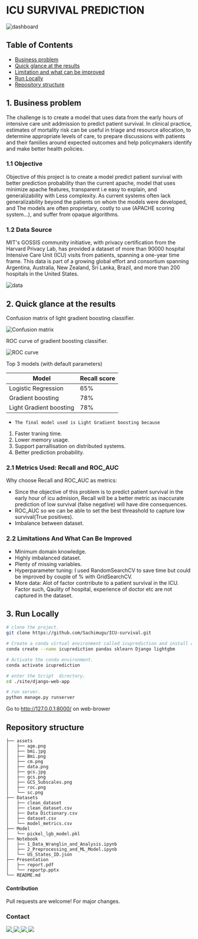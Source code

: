 # ICU SURVIVAL PREDICTION
![dashboard](assets/sc.png)
## Table of Contents

  - [Business problem](#business-problem)
  - [Quick glance at the results](#quick-glance-at-the-results)
  - [Limitation and what can be improved](#limitation-and-what-can-be-improved)
  - [Run Locally](#run-locally)
  - [Repository structure](#repository-structure)

## 1. Business problem
<a name = "intro"></a>
The challenge is to create a model that uses data from the early hours of intensive care unit addmission to predict patient survival. In clinical practice, estimates of mortality risk can be useful in triage and resource allocation, to determine appropriate levels of care, to prepare discussions with patients and their families around expected outcomes and help policymakers identify and make better health policies.

### 1.1 Objective
Objective of this project is to create a model predict patient survival with better prediction probability than the current apache, model that uses minimize apache features, transparent i.e easy to explain, and generalizability with Less complexity. As current systems often lack generalizability beyond the patients on whom the models were developed, and The models are often proprietary, costly to use (APACHE scoring system...), and suffer from opaque algorithms.

### 1.2 Data Source
MIT's GOSSIS community initiative, with privacy certification from the Harvard Privacy Lab, has provided a dataset of more than  90000 hospital Intensive Care Unit (ICU) visits from patients, spanning a one-year time frame. This data is part of a growing global effort and consortium spanning Argentina, Australia, New Zealand, Sri Lanka, Brazil, and more than 200 hospitals in the United States.

![data](assets/data.png)


## 2. Quick glance at the results

Confusion matrix of light gradient boosting classifier.

![Confusion matrix](assets/cm.png)

ROC curve of gradient boosting classifier.

![ROC curve](assets/roc.png)

Top 3 models (with default parameters)

| Model     	            | Recall score 	    |
|-------------------	    |------------------	|
| Logistic Regression   	| 65% 	            |
| Gradient boosting    	  | 78% 	            |
| Light Gradient boosting       | 78% 	            |

- ```The final model used is Light Gradient boosting because```
1. Faster traning time.
2. Lower memory usage.
3. Support parrallisation on distributed systems.
4. Better prediction probability.
### 2.1 Metrics Used: Recall and ROC_AUC
Why choose Recall and ROC_AUC as metrics:
  - Since the objective of this problem is to  predict patient survival in the early hour of icu admision, Recall will be a better metric as inaccurate prediction of low survival (false negative) will have dire consequences.
  - ROC_AUC so we can be able to set the best threashold to capture low survival(True positives).
  - Imbalance between dataset.
### 2.2 Limitations And What Can Be Improved
- Minimum domain knowledge.
- Highly imbalanced dataset.
- Plenty of missing variables.
- Hyperparameter tuning: I used RandomSearchCV to save time but could be improved by couple of % with GridSearchCV.
- More data: Alot of factor contrribute to a patient survival in the ICU. Factor such, Qaulity of hospital, experience of doctor etc are not captured in the dataset. 

## 3. Run Locally
```bash
# clone the project.
git clone https://github.com/Sachimugu/ICU-survival.git
```
```bash
# Create a conda virtual environment called icuprediction and install all the packages.
conda create --name icuprediction pandas sklearn Django lightgbm
```
```bash
# Activate the conda environment.
conda activate icuprediction
```
```bash
# enter the Script  directory.
cd ./site/django-web-app
```
```bash
# run server.
python manage.py runserver
```
Go to http://127.0.0.1:8000/ on web-brower
## Repository structure
```
├── assets
│   ├── age.png
│   ├── bmi.jpg
│   ├── Bmi.png
│   ├── cm.png
│   ├── data.png
│   ├── gcs.jpg
│   ├── gcs.png
│   ├── GCS_Subscales.png
│   ├── roc.png
│   └── sc.png
├── Datasets
│   ├── clean_dataset
│   ├── clean_dataset.csv
│   ├── Data Dictionary.csv
│   ├── dataset.csv
│   └── model_metrics.csv
├── Model
│   └── pickel_lgb_model.pkl
├── Notebook
│   ├── 1_Data_Wranglin_and_Analysis.ipynb
│   ├── 2_Preprocessing_and_ML_Model.ipynb
│   └── US_States_ID.json
├── Presentation
│   ├── report.pdf
│   └── reportp.pptx
└── README.md
```
#### Contribution
Pull requests are welcome! For major changes.

### Contact
<a href="mailto:sachimugu@outlook.com"> ![](https://img.shields.io/badge/Microsoft_Outlook-0078D4?style=for-the-badge&logo=microsoft-outlook&logoColor=white) </a>
<a href="https://www.linkedin.com/in/achimugu-a-79aa8a18a/"> ![](https://img.shields.io/badge/LinkedIn-0077B5?style=for-the-badge&logo=linkedin&logoColor=white) </a>
<a href="https://twitter.com/achimugu_a"> ![](https://img.shields.io/badge/Twitter-1DA1F2?style=for-the-badge&logo=twitter&logoColor=white) </a>
<a href="https://medium.com/@sachimugu"> ![](https://img.shields.io/badge/Medium-12100E?style=for-the-badge&logo=medium&logoColor=white) </a>

